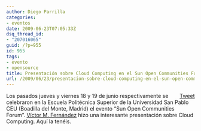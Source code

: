 ```yaml
---
author: Diego Parrilla
categories:
- eventos
date: 2009-06-23T07:05:33Z
dsq_thread_id:
- "207016065"
guid: /?p=955
id: 955
tags:
- evento
- opensource
title: Presentación sobre Cloud Computing en el Sun Open Communities Forum
url: /2009/06/23/presentacion-sobre-cloud-computing-en-el-sun-open-communities-forum/
---
```


<div style="float: right; margin-left: 10px;">
  <a href="https://twitter.com/share" class="twitter-share-button" data-via="nubeblog" data-hashtags="evento,opensource" data-count="vertical" data-url="/2009/06/23/presentacion-sobre-cloud-computing-en-el-sun-open-communities-forum/">Tweet</a>
</div>

Los pasados jueves y viernes 18 y 19 de junio respectivamente se celebraron en la Escuela Politécnica Superior de la Universidad San Pablo CEU (Boadilla del Monte, Madrid) el evento &#8220;Sun Open Communities Forum&#8221;. [Víctor M. Fernández](http://vfernandezg.blogspot.com) hizo una interesante presentación sobre Cloud Computing. Aquí la tenéis.

<div style='width:425px;text-align:left'>
</div>

